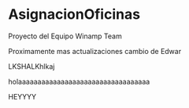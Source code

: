 # AsignacionOficinas

Proyecto del Equipo Winamp Team

Proximamente mas actualizaciones
cambio de Edwar



LKSHALKhlkaj



holaaaaaaaaaaaaaaaaaaaaaaaaaaaaaaaaaa


HEYYYY